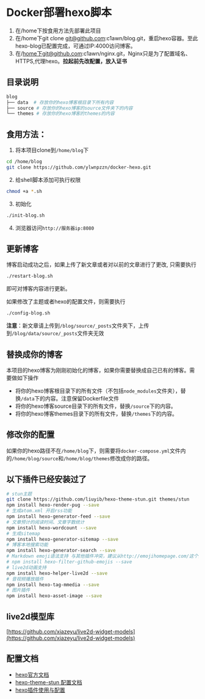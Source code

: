 # Docker部署hexo脚本
1. 在/home下按食用方法先部署此项目
2. 在/home下git clone git@github.com:c1awn/blog.git，重启hexo容器。至此hexo-blog已配置完成，可通过IP:4000访问博客。
3. 在/home下git@github.com:c1awn/nginx.git，Nginx只是为了配置域名、HTTPS,代理hexo。**拉起前先改配置，放入证书**

## 目录说明

```bash
blog
├── data  # 存放你的hexo博客根目录下所有内容
├── source # 存放你的hexo博客的source文件夹下的内容
└── themes # 存放你的hexo博客的themes的内容
```


## 食用方法：

1. 将本项目clone到```/home/blog```下

```bash
cd /home/blog
git clone https://github.com/ylwnpzzn/docker-hexo.git
```

2. 给shell脚本添加可执行权限

```bash
chmod +a *.sh
```

3. 初始化

```bash
./init-blog.sh
```

4. 浏览器访问```http://服务器ip:8080```



## 更新博客

博客启动成功之后，如果上传了新文章或者对以前的文章进行了更改, 只需要执行

```bash
./restart-blog.sh
```

即可对博客内容进行更新。

如果修改了主题或者hexo的配置文件，则需要执行

```bash
./config-blog.sh
```

**注意**：新文章请上传到```/blog/source/_posts```文件夹下，上传到```/blog/data/source/_posts```文件夹无效



## 替换成你的博客

本项目的hexo博客为刚刚初始化的博客，如果你需要替换成自己已有的博客。需要做如下操作

- 将你的hexo博客根目录下的所有文件（不包括```node_modules```文件夹），替换```/data```下的内容。注意保留Dockerfile文件
- 将你的hexo博客source目录下的所有文件，替换```/source```下的内容。
- 将你的hexo博客themes目录下的所有文件，替换```/themes```下的内容。



## 修改你的配置

如果你的hexo路径不在```/home/blog```下，则需要将```docker-compose.yml```文件内的```/home/blog/source```和```/home/blog/themes```修改成你的路径。



## 以下插件已经安装过了

```bash
# stun主题
git clone https://github.com/liuyib/hexo-theme-stun.git themes/stun
npm install hexo-render-pug --save
# 生成atom.xml 开启rss功能
npm install hexo-generator-feed --save
# 文章预计的阅读时间、文章字数统计
npm install hexo-wordcount --save
# 生成sitemap
npm install hexo-generator-sitemap --save
# 博客本地搜索功能
npm install hexo-generator-search --save
# Markdown emoji语法支持 与其他插件冲突，建议从http://emojihomepage.com/这个网站复制粘贴emoji
# npm install hexo-filter-github-emojis --save
# live2d动画支持
npm install hexo-helper-live2d --save
# 音视频播放插件
npm install hexo-tag-mmedia --save
# 图片插件
npm install hexo-asset-image --save
```

## live2d模型库
[https://github.com/xiazeyu/live2d-widget-models](https://github.com/xiazeyu/live2d-widget-models)


## 配置文档

- [hexo官方文档](https://hexo.io/zh-cn/docs/)
- [hexo-theme-stun 配置文档](https://liuyib.github.io/hexo-theme-stun/zh-CN/guide/quick-start.html)
- [hexo插件使用与配置](https://easyhexo.com/3-Plugins-use-and-config/)
